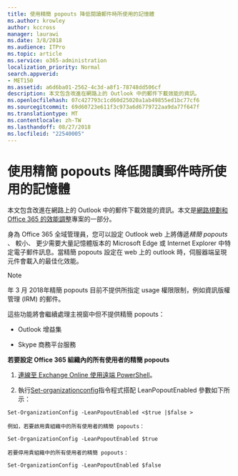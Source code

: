 ```yaml
---
title: 使用精簡 popouts 降低閱讀郵件時所使用的記憶體
ms.author: krowley
author: kccross
manager: laurawi
ms.date: 3/8/2018
ms.audience: ITPro
ms.topic: article
ms.service: o365-administration
localization_priority: Normal
search.appverid:
- MET150
ms.assetid: a6d6ba01-2562-4c3d-a8f1-78748dd506cf
description: 本文包含改進在網路上的 Outlook 中的郵件下載效能的資訊。
ms.openlocfilehash: 07c427793c1cd60d25020a1ab49855ed1bc77cf6
ms.sourcegitcommit: 69d60723e611f3c973a6d6779722aa9da77f647f
ms.translationtype: MT
ms.contentlocale: zh-TW
ms.lasthandoff: 08/27/2018
ms.locfileid: "22540005"
---
```

# <a name="use-lean-popouts-to-reduce-memory-used-when-reading-mail-messages"></a>使用精簡 popouts 降低閱讀郵件時所使用的記憶體

本文包含改進在網路上的 Outlook 中的郵件下載效能的資訊。本文是[網路規劃和 Office 365 的效能調整](https://aka.ms/tune)專案的一部分。
   
身為 Office 365 全域管理員，您可以設定 Outlook web 上將傳遞*精簡 popouts* 、 較小、 更少需要大量記憶體版本的 Microsoft Edge 或 Internet Explorer 中特定電子郵件訊息。當精簡 popouts 設定在 web 上的 outlook 時，伺服器端呈現元件會載入的最佳化效能。 
  
> [!NOTE]
> 年 3 月 2018年精簡 popouts 目前不提供所指定 usage 權限限制，例如資訊版權管理 (IRM) 的郵件。 
  
這些功能將會繼續處理主視窗中但不提供精簡 popouts：
  
- Outlook 增益集
    
- Skype 商務平台服務
    
 **若要設定 Office 365 組織內的所有使用者的精簡 popouts**
  
1. [連線至 Exchange Online 使用遠端 PowerShell](http://technet.microsoft.com/library/jj984289%28v=exchg.150%29.aspx )。
    
2. 執行[Set-organizationconfig](https://technet.microsoft.com/library/aa997443%28v=exchg.160%29.aspx)指令程式搭配 LeanPopoutEnabled 參數如下所示： 
    
  ```
  Set-OrganizationConfig -LeanPopoutEnabled <$true |$false >
  ```

    例如，若要啟用貴組織中的所有使用者的精簡 popouts：
    
  ```
  Set-OrganizationConfig -LeanPopoutEnabled $true
  ```

    若要停用貴組織中的所有使用者的精簡 popouts：
    
  ```
  Set-OrganizationConfig -LeanPopoutEnabled $false
  ```


